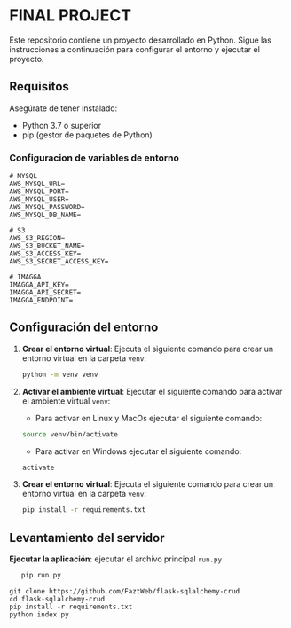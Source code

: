 # FINAL PROJECT

Este repositorio contiene un proyecto desarrollado en Python. Sigue las instrucciones a continuación para configurar el
entorno y ejecutar el proyecto.

## Requisitos

Asegúrate de tener instalado:

- Python 3.7 o superior
- pip (gestor de paquetes de Python)

### Configuracion de variables de entorno

```
# MYSQL
AWS_MYSQL_URL=
AWS_MYSQL_PORT=
AWS_MYSQL_USER=
AWS_MYSQL_PASSWORD=
AWS_MYSQL_DB_NAME=

# S3
AWS_S3_REGION=
AWS_S3_BUCKET_NAME=
AWS_S3_ACCESS_KEY=
AWS_S3_SECRET_ACCESS_KEY=

# IMAGGA
IMAGGA_API_KEY=
IMAGGA_API_SECRET=
IMAGGA_ENDPOINT=

```

## Configuración del entorno

1. **Crear el entorno virtual**:
   Ejecuta el siguiente comando para crear un entorno virtual en la carpeta `venv`:
   ```bash
   python -m venv venv
   ```
2. **Activar el ambiente virtual**:
   Ejecutar el siguiente comando para activar el ambiente virtual `venv`:

    - Para activar en Linux y MacOs ejecutar el siguiente comando:
   ```bash
   source venv/bin/activate
   ```

    - Para activar en Windows ejecutar el siguiente comando:
   ```bash
   activate
   ```

3. **Crear el entorno virtual**:
   Ejecuta el siguiente comando para crear un entorno virtual en la carpeta `venv`:
   ```bash
   pip install -r requirements.txt 
   ```

## Levantamiento del servidor

**Ejecutar la aplicación**: ejecutar el archivo principal `run.py`

   ```bash
      pip run.py 
   ```

```
git clone https://github.com/FaztWeb/flask-sqlalchemy-crud
cd flask-sqlalchemy-crud
pip install -r requirements.txt
python index.py
```